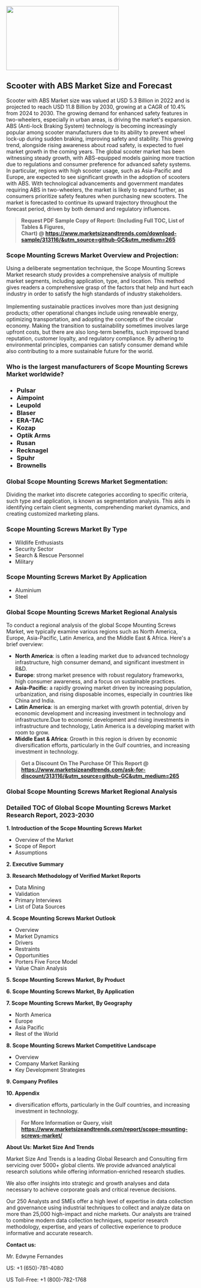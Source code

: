 <p><img class="alignnone size-medium wp-image-20088" src="https://ffe5etoiles.com/wp-content/uploads/2024/12/MST1-300x171.png" alt="" width="300" height="171" /></p><h2>Scooter with ABS Market Size and Forecast</h2><p>Scooter with ABS Market size was valued at USD 5.3 Billion in 2022 and is projected to reach USD 11.8 Billion by 2030, growing at a CAGR of 10.4% from 2024 to 2030. The growing demand for enhanced safety features in two-wheelers, especially in urban areas, is driving the market's expansion. ABS (Anti-lock Braking System) technology is becoming increasingly popular among scooter manufacturers due to its ability to prevent wheel lock-up during sudden braking, improving safety and stability. This growing trend, alongside rising awareness about road safety, is expected to fuel market growth in the coming years. The global scooter market has been witnessing steady growth, with ABS-equipped models gaining more traction due to regulations and consumer preference for advanced safety systems. In particular, regions with high scooter usage, such as Asia-Pacific and Europe, are expected to see significant growth in the adoption of scooters with ABS. With technological advancements and government mandates requiring ABS in two-wheelers, the market is likely to expand further, as consumers prioritize safety features when purchasing new scooters. The market is forecasted to continue its upward trajectory throughout the forecast period, driven by both demand and regulatory influences.</p><blockquote id="" class=""><strong>Request PDF Sample Copy of Report: (Including Full TOC, List of Tables &amp; Figures, Chart)&nbsp;@&nbsp;<strong><a href="https://www.marketsizeandtrends.com/download-sample/313116/&utm_source=github-GC&utm_medium=265" target="_blank">https://www.marketsizeandtrends.com/download-sample/313116/&utm_source=github-GC&utm_medium=265</a></strong></strong></blockquote><h3 id="" class="">Scope Mounting Screws Market&nbsp;Overview and Projection:</h3><p id="" class="">Using a deliberate segmentation technique, the Scope Mounting Screws Market research study provides a comprehensive analysis of multiple market segments, including application, type, and location. This method gives readers a comprehensive grasp of the factors that help and hurt each industry in order to satisfy the high standards of industry stakeholders. <br /> <br />Implementing sustainable practices involves more than just designing products; other operational changes include using renewable energy, optimizing transportation, and adopting the concepts of the circular economy. Making the transition to sustainability sometimes involves large upfront costs, but there are also long-term benefits, such improved brand reputation, customer loyalty, and regulatory compliance. By adhering to environmental principles, companies can satisfy consumer demand while also contributing to a more sustainable future for the world.</p><h3 id="" class="">Who is the largest manufacturers of&nbsp;Scope Mounting Screws Market worldwide?</h3><h3 class=""><p><ul><li>Pulsar </li><li> Aimpoint </li><li> Leupold </li><li> Blaser </li><li> ERA-TAC </li><li> Kozap </li><li> Optik Arms </li><li> Rusan </li><li> Recknagel </li><li> Spuhr </li><li> Brownells</li></ul></p></h3><h3 id="" class="">Global&nbsp;Scope Mounting Screws Market Segmentation:</h3><p id="" class="">Dividing the market into discrete categories according to specific criteria, such type and application, is known as segmentation analysis. This aids in identifying certain client segments, comprehending market dynamics, and creating customized marketing plans.</p><h3 id="" class="">Scope Mounting Screws Market&nbsp;By Type</h3><p><p><ul><li>Wildlife Enthusiasts</li><li> Security Sector</li><li> Search & Rescue Personnel</li><li> Military</p></li></ul></p></p><h3 id="" class="">Scope Mounting Screws Market&nbsp;By Application</h3><p class=""><p><ul><li>Aluminium</li><li> Steel</li></ul></p></p><h3 id="" class="">Global Scope Mounting Screws Market Regional Analysis</h3><p id="" class="">To conduct a regional analysis of the global Scope Mounting Screws Market, we typically examine various regions such as North America, Europe, Asia-Pacific, Latin America, and the Middle East &amp; Africa. Here's a brief overview:</p><ul><li><strong>North America</strong>: is often a leading market due to advanced technology infrastructure, high consumer demand, and significant investment in R&amp;D.</li><li><strong>Europe</strong>: strong market presence with robust regulatory frameworks, high consumer awareness, and a focus on sustainable practices.</li><li><strong>Asia-Pacific</strong>: a rapidly growing market driven by increasing population, urbanization, and rising disposable incomes, especially in countries like China and India.</li><li><strong>Latin America</strong>: is an emerging market with growth potential, driven by economic development and increasing investment in technology and infrastructure.Due to economic development and rising investments in infrastructure and technology, Latin America is a developing market with room to grow.</li><li><strong>Middle East &amp; Africa</strong>: Growth in this region is driven by economic diversification efforts, particularly in the Gulf countries, and increasing investment in technology.</li></ul><blockquote id="" class=""><strong>Get a Discount On The Purchase Of This Report @ <strong><a href="https://www.marketsizeandtrends.com/ask-for-discount/313116/&utm_source=github-GC&utm_medium=265" target="_blank">https://www.marketsizeandtrends.com/ask-for-discount/313116/&utm_source=github-GC&utm_medium=265</a></strong></strong></blockquote><h3 id="" class="">Global Scope Mounting Screws Market Regional Analysis</h3><h3 id="" class="">Detailed TOC of Global Scope Mounting Screws Market Research Report, 2023-2030</h3><p id="" class=""><strong>1. Introduction of the Scope Mounting Screws Market</strong></p><ul><li>Overview of the Market</li><li>Scope of Report</li><li>Assumptions</li></ul><p id="" class=""><strong>2. Executive Summary</strong></p><p id="" class=""><strong>3. Research Methodology of Verified Market Reports</strong></p><ul><li>Data Mining</li><li>Validation</li><li>Primary Interviews</li><li>List of Data Sources</li></ul><p id="" class=""><strong>4. Scope Mounting Screws Market Outlook</strong></p><ul><li>Overview</li><li>Market Dynamics</li><li>Drivers</li><li>Restraints</li><li>Opportunities</li><li>Porters Five Force Model</li><li>Value Chain Analysis</li></ul><p id="" class=""><strong>5. Scope Mounting Screws Market, By Product</strong></p><p id="" class=""><strong>6. Scope Mounting Screws Market, By Application</strong></p><p id="" class=""><strong>7. Scope Mounting Screws Market, By Geography</strong></p><ul><li>North America</li><li>Europe</li><li>Asia Pacific</li><li>Rest of the World</li></ul><p id="" class=""><strong>8. Scope Mounting Screws Market Competitive Landscape</strong></p><ul><li>Overview</li><li>Company Market Ranking</li><li>Key Development Strategies</li></ul><p id="" class=""><strong>9. Company Profiles</strong></p><p id="" class=""><strong>10. Appendix</strong></p><ul><li>diversification efforts, particularly in the Gulf countries, and increasing investment in technology.</li></ul><blockquote id="" class=""><strong>For More Information or Query, visit <strong><strong><a href="https://www.marketsizeandtrends.com/report/scope-mounting-screws-market/" target="_blank">https://www.marketsizeandtrends.com/report/scope-mounting-screws-market/</a></strong></strong></strong></blockquote><p id="" class=""><strong>About Us: Market Size And Trends</strong></p><p id="" class="">Market Size And Trends is a leading Global Research and Consulting firm servicing over 5000+ global clients. We provide advanced analytical research solutions while offering information-enriched research studies.</p><p id="" class="">We also offer insights into strategic and growth analyses and data necessary to achieve corporate goals and critical revenue decisions.</p><p id="" class="">Our 250 Analysts and SMEs offer a high level of expertise in data collection and governance using industrial techniques to collect and analyze data on more than 25,000 high-impact and niche markets. Our analysts are trained to combine modern data collection techniques, superior research methodology, expertise, and years of collective experience to produce informative and accurate research.</p><p id="" class=""><strong>Contact us:</strong></p><p id="" class="">Mr. Edwyne Fernandes</p><p id="" class="">US: +1 (650)-781-4080</p><p id="" class="">US Toll-Free: +1 (800)-782-1768</p>
